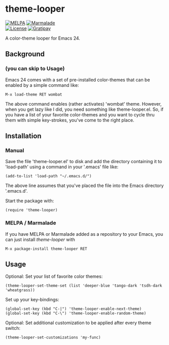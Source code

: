 # theme-looper

[![MELPA](http://melpa.org/packages/theme-looper-badge.svg)](http://melpa.org/#/theme-looper)
[![Marmalade](https://img.shields.io/badge/marmalade-available-8A2A8B.svg)](https://marmalade-repo.org/packages/theme-looper)  
[![License](https://img.shields.io/badge/LICENSE-GPL%20v3.0-blue.svg)](https://www.gnu.org/licenses/gpl.html)
[![Gratipay](http://img.shields.io/gratipay/myTerminal.svg)](https://gratipay.com/myTerminal)

A color-theme looper for Emacs 24.

## Background
### (you can skip to Usage)

Emacs 24 comes with a set of pre-installed color-themes that can be enabled by a simple command like:

    M-x load-theme RET wombat
    
The above command enables (rather activates) 'wombat' theme. However, when you get lazy like I did, you need something like theme-looper.el. So, if you have a list of your favorite color-themes and you want to cycle thru them with simple key-strokes, you've come to the right place.

## Installation

### Manual

Save the file 'theme-looper.el' to disk and add the directory containing it to 'load-path' using a command in your '.emacs' file like:

    (add-to-list 'load-path "~/.emacs.d/")
    
The above line assumes that you've placed the file into the Emacs directory '.emacs.d'.

Start the package with:

    (require 'theme-looper)

### MELPA / Marmalade

If you have MELPA or Marmalade added as a repository to your Emacs, you can just install *theme-looper* with

    M-x package-install theme-looper RET

## Usage

Optional: Set your list of favorite color themes:

    (theme-looper-set-theme-set (list 'deeper-blue 'tango-dark 'tsdh-dark 'wheatgrass))

Set up your key-bindings:

    (global-set-key (kbd "C-|") 'theme-looper-enable-next-theme)
    (global-set-key (kbd "C-\") 'theme-looper-enable-random-theme)

Optional: Set additional customization to be applied after every theme switch:

    (theme-looper-set-customizations 'my-func)
